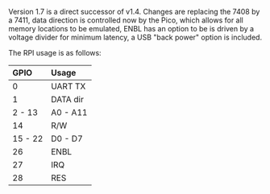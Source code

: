Version 1.7 is a direct successor of v1.4. Changes are replacing the 7408 by a 7411, data direction is controlled now by the Pico, which allows for all memory locations to be emulated, ENBL has an option to be is driven by a voltage divider for minimum latency, a USB "back power" option is included.

The RPI usage is as follows:

| GPIO    | Usage     |
|:--------|:----------|
| 0       |  UART TX  |
| 1       |  DATA dir |
| 2 - 13  | A0 - A11  |
| 14      | R/W       |
| 15 - 22 | D0 - D7   |
| 26      | ENBL      |
| 27      | IRQ       |
| 28      | RES       |

